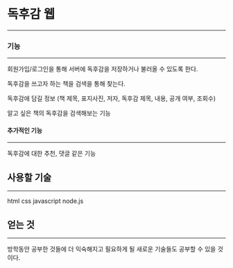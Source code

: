 # 독후감 웹

---

### 기능

---

회원가입/로그인을 통해 서버에 독후감을 저장하거나 불러올 수 있도록 한다.

독후감을 쓰고자 하는 책을 검색을 통해 찾는다.

독후감에 담길 정보 (책 제목, 표지사진, 저자, 독후감 제목, 내용, 공개 여부, 조회수)

알고 싶은 책의 독후감을 검색해보는 기능

#### 추가적인 기능

---

독후감에 대한 추천, 댓글 같은 기능

## 사용할 기술

---

html css javascript node.js

## 얻는 것

---

방학동안 공부한 것들에 더 익숙해지고 필요하게 될 새로운 기술들도 공부할 수 있을 것이다.
